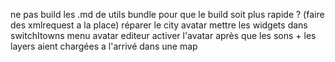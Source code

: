 ne pas build les .md de utils bundle pour que le build soit plus rapide ? (faire des xmlrequest a la place)
réparer le city avatar
mettre les widgets dans switchItowns
menu avatar
editeur
activer l'avatar après que les sons + les layers aient chargées a l'arrivé dans une map